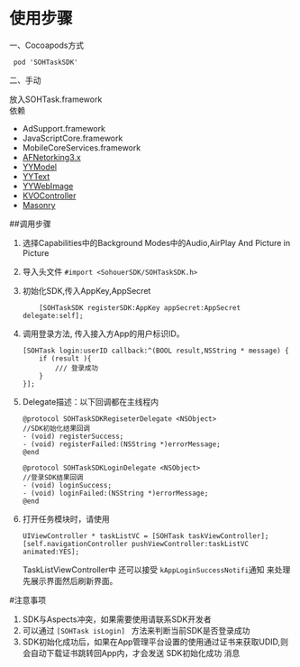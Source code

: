 # 使用步骤
一、Cocoapods方式

	 pod 'SOHTaskSDK'
	 
二、手动  

放入SOHTask.framework  
依赖    

* AdSupport.framework
* JavaScriptCore.framework  
* MobileCoreServices.framework		
* [AFNetorking3.x](https://github.com/AFNetworking/AFNetworking)
* [YYModel](https://github.com/ibireme/YYModel)
* [YYText](https://github.com/ibireme/YYText)
* [YYWebImage](https://github.com/ibireme/YYWebImage)
* [KVOController](https://github.com/facebook/KVOController)
* [Masonry](https://github.com/SnapKit/Masonry)

##调用步骤
1. 选择Capabilities中的Background Modes中的Audio,AirPlay And Picture in Picture
2. 导入头文件 ``` #import <SohouerSDK/SOHTaskSDK.h> ```
3. 初始化SDK,传入AppKey,AppSecret

	```
	    [SOHTaskSDK registerSDK:AppKey appSecret:AppSecret delegate:self];
	```
	
4. 调用登录方法, 传入接入方App的用户标识ID。

	```
	[SOHTask login:userID callback:^(BOOL result,NSString * message) {
		if (result ){
			/// 登录成功
		}
	}];
	```
5. Delegate描述：以下回调都在主线程内

	```
	@protocol SOHTaskSDKRegiseterDelegate <NSObject>
	//SDK初始化结果回调
	- (void) registerSuccess;
	- (void) registerFailed:(NSString *)errorMessage;
	@end
	
	@protocol SOHTaskSDKLoginDelegate <NSObject>
	//登录SDK结果回调 
	- (void) loginSuccess;
	- (void) loginFailed:(NSString *)errorMessage;
	@end 
	```
6. 打开任务模块时，请使用
	
	```
	UIViewController * taskListVC = [SOHTask taskViewController];
	[self.navigationController pushViewController:taskListVC animated:YES];
	``` 
	TaskListViewController中 还可以接受 ```kAppLoginSuccessNotifi```通知 来处理先展示界面然后刷新界面。
	
#注意事项
1. SDK与Aspects冲突，如果需要使用请联系SDK开发者
2. 可以通过 ```[SOHTask isLogin] ``` 方法来判断当前SDK是否登录成功
3. SDK初始化成功后，如果在App管理平台设置的使用通过证书来获取UDID,则会自动下载证书跳转回App内，才会发送 SDK初始化成功 消息
